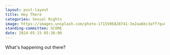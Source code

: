 ```yaml
---
layout: post-layout
title: Hey There
categories: Sexual Rights
image: https://images.unsplash.com/photo-1715596828741-3e2aa6bc3aff?q=80&w=1887&auto=format&fit=crop&ixlib=rb-4.0.3&ixid=M3wxMjA3fDB8MHxwaG90by1wYWdlfHx8fGVufDB8fHx8fA%3D%3D
standing-committee: SCORE
date: 2024-05-15 05:36:00
---
```

What's happening out there?
